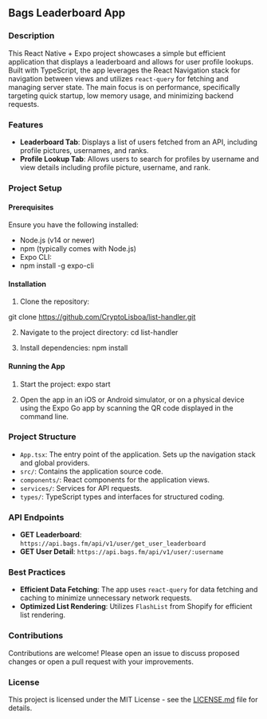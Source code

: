## Bags Leaderboard App

### Description

This React Native + Expo project showcases a simple but efficient application that displays a leaderboard and allows for user profile lookups. Built with TypeScript, the app leverages the React Navigation stack for navigation between views and utilizes `react-query` for fetching and managing server state. The main focus is on performance, specifically targeting quick startup, low memory usage, and minimizing backend requests.

### Features

-   **Leaderboard Tab**: Displays a list of users fetched from an API, including profile pictures, usernames, and ranks.
-   **Profile Lookup Tab**: Allows users to search for profiles by username and view details including profile picture, username, and rank.

### Project Setup

#### Prerequisites

Ensure you have the following installed:

-   Node.js (v14 or newer)
-   npm (typically comes with Node.js)
-   Expo CLI:
-   npm install -g expo-cli

#### Installation

1. Clone the repository:

git clone https://github.com/CryptoLisboa/list-handler.git

2. Navigate to the project directory:
   cd list-handler

3. Install dependencies:
   npm install

#### Running the App

1. Start the project:
   expo start

2. Open the app in an iOS or Android simulator, or on a physical device using the Expo Go app by scanning the QR code displayed in the command line.

### Project Structure

-   `App.tsx`: The entry point of the application. Sets up the navigation stack and global providers.
-   `src/`: Contains the application source code.
-   `components/`: React components for the application views.
-   `services/`: Services for API requests.
-   `types/`: TypeScript types and interfaces for structured coding.

### API Endpoints

-   **GET Leaderboard**: `https://api.bags.fm/api/v1/user/get_user_leaderboard`
-   **GET User Detail**: `https://api.bags.fm/api/v1/user/:username`

### Best Practices

-   **Efficient Data Fetching**: The app uses `react-query` for data fetching and caching to minimize unnecessary network requests.
-   **Optimized List Rendering**: Utilizes `FlashList` from Shopify for efficient list rendering.

### Contributions

Contributions are welcome! Please open an issue to discuss proposed changes or open a pull request with your improvements.

### License

This project is licensed under the MIT License - see the [LICENSE.md](LICENSE.md) file for details.
